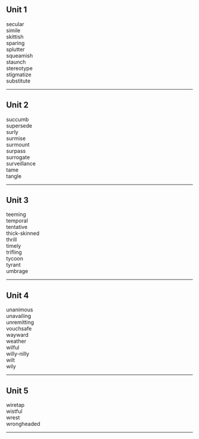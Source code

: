 ## Unit 1

secular  
simile  
skittish  
sparing  
splutter  
squeamish  
staunch  
stereotype  
stigmatize  
substitute  

-----

## Unit 2

succumb  
supersede  
surly  
surmise  
surmount  
surpass  
surrogate  
surveillance  
tame  
tangle  

-----

## Unit 3

teeming  
temporal  
tentative  
thick-skinned  
thrill  
timely  
trifling  
tycoon  
tyrant  
umbrage  

----

## Unit 4

unanimous  
unavailing  
unremitting  
vouchsafe  
wayward  
weather  
wilful  
willy-nilly  
wilt  
wily  

-----

## Unit 5

wiretap  
wistful  
wrest  
wrongheaded  

-----
